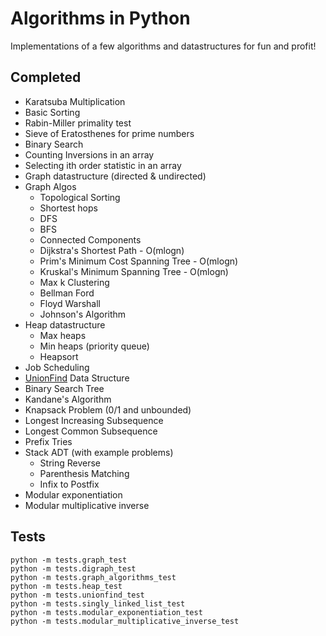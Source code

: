Algorithms in Python
======

Implementations of a few algorithms and datastructures for fun and profit!

Completed
---
- Karatsuba Multiplication
- Basic Sorting
- Rabin-Miller primality test
- Sieve of Eratosthenes for prime numbers
- Binary Search
- Counting Inversions in an array
- Selecting ith order statistic in an array
- Graph datastructure (directed & undirected)
- Graph Algos
    - Topological Sorting
    - Shortest hops
    - DFS
    - BFS
    - Connected Components
    - Dijkstra's Shortest Path - O(mlogn)
    - Prim's Minimum Cost Spanning Tree - O(mlogn)
    - Kruskal's Minimum Spanning Tree - O(mlogn)
    - Max k Clustering
    - Bellman Ford
    - Floyd Warshall
    - Johnson's Algorithm
- Heap datastructure
	- Max heaps
	- Min heaps (priority queue)
	- Heapsort
- Job Scheduling
- [UnionFind](http://en.wikipedia.org/wiki/Disjoint-set_data_structure) Data Structure
- Binary Search Tree
- Kandane's Algorithm
- Knapsack Problem (0/1 and unbounded)
- Longest Increasing Subsequence
- Longest Common Subsequence
- Prefix Tries
- Stack ADT (with example problems)
  - String Reverse
  - Parenthesis Matching
  - Infix to Postfix
- Modular exponentiation
- Modular multiplicative inverse


Tests
---
    python -m tests.graph_test
    python -m tests.digraph_test
    python -m tests.graph_algorithms_test
    python -m tests.heap_test
    python -m tests.unionfind_test
    python -m tests.singly_linked_list_test
    python -m tests.modular_exponentiation_test
    python -m tests.modular_multiplicative_inverse_test


<!-- Security scan triggered at 2025-09-02 14:29:05 -->

<!-- Security scan triggered at 2025-09-09 05:48:45 -->

<!-- Security scan triggered at 2025-09-09 05:55:07 -->

<!-- Security scan triggered at 2025-09-28 15:58:16 -->